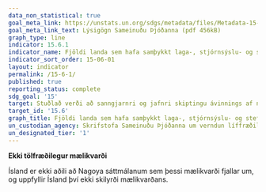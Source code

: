 ```yaml
---
data_non_statistical: true
goal_meta_link: https://unstats.un.org/sdgs/metadata/files/Metadata-15-06-01.pdf
goal_meta_link_text: Lýsigögn Sameinuðu Þjóðanna (pdf 456kB)
graph_type: line
indicator: 15.6.1
indicator_name: Fjöldi landa sem hafa samþykkt laga-, stjórnsýslu- og stefnuramma í því skyni að tryggja sanngjarna og réttláta skiptingu ávinnings.
indicator_sort_order: 15-06-01
layout: indicator
permalink: /15-6-1/
published: true
reporting_status: complete
sdg_goal: '15'
target: Stuðlað verði að sanngjarnri og jafnri skiptingu ávinnings af nýtingu erfðaauðlinda og eðlilegum aðgangi að slíkum auðlindum samkvæmt alþjóðlegum samþykktum. 
target_id: '15.6'
graph_title: Fjöldi landa sem hafa samþykkt laga-, stjórnsýslu- og stefnuramma í því skyni að tryggja sanngjarna og réttláta skiptingu ávinnings.
un_custodian_agency: Skrifstofa Sameinuðu Þjóðanna um verndun líffræðilegrar fjölbreytni (CBD-Secretariat)
un_designated_tier: '1'
---
```


**Ekki tölfræðilegur mælikvarði**

Ísland er ekki aðili að Nagoya sáttmálanum sem þessi mælikvarði fjallar um, og uppfyllir Ísland því ekki skilyrði mælikvarðans. 
